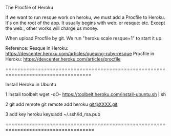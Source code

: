 The Procfile of Heroku

If we want to run resque work on heroku, we must add a Procfile to Heroku. 
It's on the root of the app. It usually begins with   web:  or resque:  etc.
Except the web:, other works will charge us money.
 
When upload Procfile by git. We run "heroku scale resque=1" to start it up. 

Reference: 
Resque in Heroku: https://devcenter.heroku.com/articles/queuing-ruby-resque
Procfile in Heroku: https://devcenter.heroku.com/articles/procfile

===================================================================================

Install Heroku in Ubuntu

1  install toolbelt
  wget -qO- https://toolbelt.heroku.com/install-ubuntu.sh | sh

2  git add remote 
 git remote add heroku git@XXXX.git

3  add key
heroku keys:add ~/.ssh/id_rsa.pub

====================================================================================

